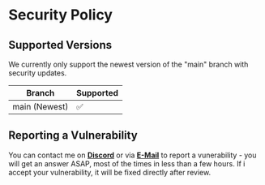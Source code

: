 # Security Policy

## Supported Versions

We currently only support the newest version of the "main" branch with security updates.

| Branch | Supported          |
| ------- | ------------------ |
| main (Newest) | :white_check_mark: |

## Reporting a Vulnerability

You can contact me on **[Discord](https://discord.gg/bl4cklist)** or via **[E-Mail](mailto:r4zzeryt@gmail.com)** to report a vunerability - you will get an answer ASAP, most of the times in less than a few hours.
If i accept your vulnerability, it will be fixed directly after review.
